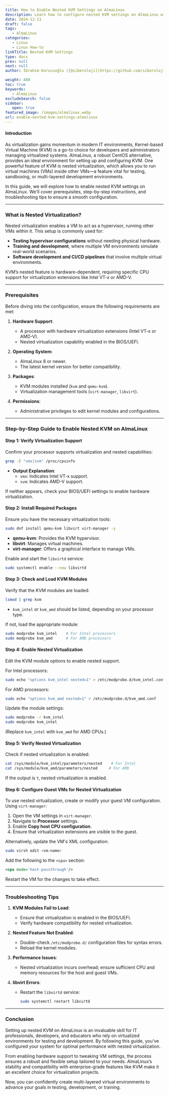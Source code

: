 ```yaml
---
title: How to Enable Nested KVM Settings on AlmaLinux
description: Learn how to configure nested KVM settings on AlmaLinux with this step-by-step guide. Enable advanced virtualization features for testing.
date: 2024-12-11
draft: false
tags:
   - AlmaLinux
categories:
   - Linux
   - Linux How-to
linkTitle: Nested KVM Settings
type: docs
prev: null
next: null
author: İbrahim Korucuoğlu ([@siberoloji](https://github.com/siberoloji))

weight: 480
toc: true
keywords:
   - AlmaLinux
excludeSearch: false
sidebar:
   open: true
featured_image: /images/almalinux.webp
url: enable-nested-kvm-settings-almalinux
---
```

#### Introduction

As virtualization gains momentum in modern IT environments, Kernel-based Virtual Machine (KVM) is a go-to choice for developers and administrators managing virtualized systems. AlmaLinux, a robust CentOS alternative, provides an ideal environment for setting up and configuring KVM. One powerful feature of KVM is nested virtualization, which allows you to run virtual machines (VMs) inside other VMs—a feature vital for testing, sandboxing, or multi-layered development environments.

In this guide, we will explore how to enable nested KVM settings on AlmaLinux. We'll cover prerequisites, step-by-step instructions, and troubleshooting tips to ensure a smooth configuration.

---

### What is Nested Virtualization?

Nested virtualization enables a VM to act as a hypervisor, running other VMs within it. This setup is commonly used for:

- **Testing hypervisor configurations** without needing physical hardware.
- **Training and development**, where multiple VM environments simulate real-world scenarios.
- **Software development and CI/CD pipelines** that involve multiple virtual environments.

KVM’s nested feature is hardware-dependent, requiring specific CPU support for virtualization extensions like Intel VT-x or AMD-V.

---

### Prerequisites

Before diving into the configuration, ensure the following requirements are met:

1. **Hardware Support**:
   - A processor with hardware virtualization extensions (Intel VT-x or AMD-V).
   - Nested virtualization capability enabled in the BIOS/UEFI.

2. **Operating System**:
   - AlmaLinux 8 or newer.
   - The latest kernel version for better compatibility.

3. **Packages**:
   - KVM modules installed (`kvm` and `qemu-kvm`).
   - Virtualization management tools (`virt-manager`, `libvirt`).

4. **Permissions**:
   - Administrative privileges to edit kernel modules and configurations.

---

### Step-by-Step Guide to Enable Nested KVM on AlmaLinux

#### Step 1: Verify Virtualization Support

Confirm your processor supports virtualization and nested capabilities:

```bash
grep -E "vmx|svm" /proc/cpuinfo
```

- **Output Explanation**:
  - `vmx`: Indicates Intel VT-x support.
  - `svm`: Indicates AMD-V support.

If neither appears, check your BIOS/UEFI settings to enable hardware virtualization.

#### Step 2: Install Required Packages

Ensure you have the necessary virtualization tools:

```bash
sudo dnf install qemu-kvm libvirt virt-manager -y
```

- **qemu-kvm**: Provides the KVM hypervisor.
- **libvirt**: Manages virtual machines.
- **virt-manager**: Offers a graphical interface to manage VMs.

Enable and start the `libvirtd` service:

```bash
sudo systemctl enable --now libvirtd
```

#### Step 3: Check and Load KVM Modules

Verify that the KVM modules are loaded:

```bash
lsmod | grep kvm
```

- `kvm_intel` or `kvm_amd` should be listed, depending on your processor type.

If not, load the appropriate module:

```bash
sudo modprobe kvm_intel    # For Intel processors
sudo modprobe kvm_amd      # For AMD processors
```

#### Step 4: Enable Nested Virtualization

Edit the KVM module options to enable nested support.

For Intel processors:

```bash
sudo echo "options kvm_intel nested=1" > /etc/modprobe.d/kvm_intel.conf
```

For AMD processors:

```bash
sudo echo "options kvm_amd nested=1" > /etc/modprobe.d/kvm_amd.conf
```

Update the module settings:

```bash
sudo modprobe -r kvm_intel
sudo modprobe kvm_intel
```

(Replace `kvm_intel` with `kvm_amd` for AMD CPUs.)

#### Step 5: Verify Nested Virtualization

Check if nested virtualization is enabled:

```bash
cat /sys/module/kvm_intel/parameters/nested    # For Intel
cat /sys/module/kvm_amd/parameters/nested     # For AMD
```

If the output is `Y`, nested virtualization is enabled.

#### Step 6: Configure Guest VMs for Nested Virtualization

To use nested virtualization, create or modify your guest VM configuration. Using `virt-manager`:

1. Open the VM settings in `virt-manager`.
2. Navigate to **Processor** settings.
3. Enable **Copy host CPU configuration**.
4. Ensure that virtualization extensions are visible to the guest.

Alternatively, update the VM's XML configuration:

```bash
sudo virsh edit <vm-name>
```

Add the following to the `<cpu>` section:

```xml
<cpu mode='host-passthrough'/>
```

Restart the VM for the changes to take effect.

---

### Troubleshooting Tips

1. **KVM Modules Fail to Load**:
   - Ensure that virtualization is enabled in the BIOS/UEFI.
   - Verify hardware compatibility for nested virtualization.

2. **Nested Feature Not Enabled**:
   - Double-check `/etc/modprobe.d/` configuration files for syntax errors.
   - Reload the kernel modules.

3. **Performance Issues**:
   - Nested virtualization incurs overhead; ensure sufficient CPU and memory resources for the host and guest VMs.

4. **libvirt Errors**:
   - Restart the `libvirtd` service:

     ```bash
     sudo systemctl restart libvirtd
     ```

---

### Conclusion

Setting up nested KVM on AlmaLinux is an invaluable skill for IT professionals, developers, and educators who rely on virtualized environments for testing and development. By following this guide, you’ve configured your system for optimal performance with nested virtualization.

From enabling hardware support to tweaking VM settings, the process ensures a robust and flexible setup tailored to your needs. AlmaLinux’s stability and compatibility with enterprise-grade features like KVM make it an excellent choice for virtualization projects.

Now, you can confidently create multi-layered virtual environments to advance your goals in testing, development, or training.
